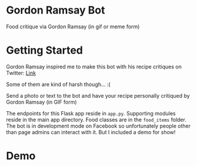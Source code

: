 # Gordon Ramsay Bot

Food critique via Gordon Ramsay (in gif or meme form)

# Getting Started

Gordon Ramsay inspired me to make this bot with his recipe critiques on Twitter: [Link](https://www.thrillist.com/news/nation/twitter-gordon-ramsay-insults#)


Some of them are kind of harsh though... :(

Send a photo or text to the bot and have your recipe personally critiqued by Gordon Ramsay (in GIF form)

The endpoints for this Flask app reside in `app.py`. Supporting modules reside in the main app directory. Food classes are in the `food_items` folder. The bot is
in development mode on Facebook so unfortunately people other than page admins can interact with it. But I included a demo for show!

# Demo
